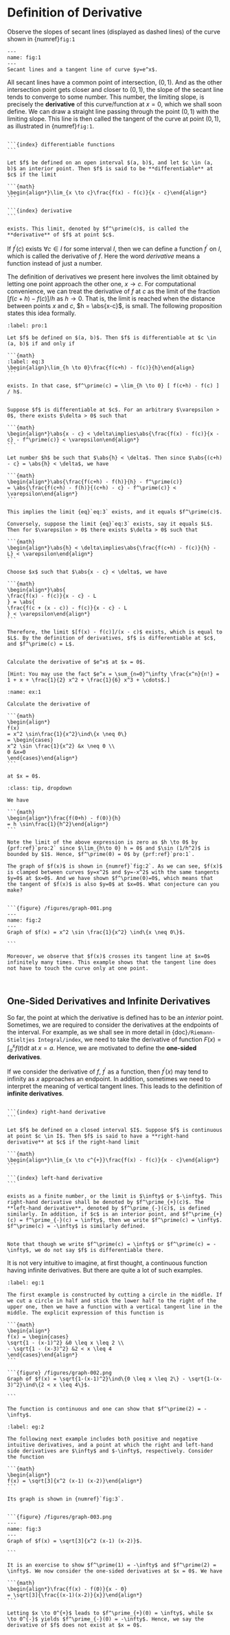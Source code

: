 # Definition of Derivative

Observe the slopes of secant lines (displayed as dashed lines) of the curve shown in {numref}`fig:1`
```{figure} /figures/secant-lines-and-a-tangent-line.png
---
name: fig:1
---
Secant lines and a tangent line of curve $y=e^x$.

```

All secant lines have a common point of intersection, $(0, 1)$. And as the other intersection point gets closer and closer to $(0, 1)$, the slope of the secant line tends to converge to some number. This number, the limiting slope, is precisely the **derivative** of this curve/function at $x=0$, which we shall soon define. We can draw a straight line passing through the point $(0,1)$ with the limiting slope. This line is then called the tangent of the curve at point $(0,1)$, as illustrated in {numref}`fig:1`.


````{prf:definition}

```{index} differentiable functions
```

Let $f$ be defined on an open interval $(a, b)$, and let $c \in (a, b)$ an interior point. Then $f$ is said to be **differentiable** at $c$ if the limit

```{math}
\begin{align*}\lim_{x \to c}\frac{f(x) - f(c)}{x - c}\end{align*}
```

```{index} derivative
```

exists. This limit, denoted by $f^\prime(c)$, is called the **derivative** of $f$ at point $c$.

````

If $f^\prime(c)$ exists $\forall c \in I$ for some interval $I$, then we can define a function $f^\prime$ on $I$, which is called the derivative of $f$. Here the word *derivative* means a function instead of just a number.


The definition of derivatives we present here involves the limit obtained by letting one point approach the other one, $x \to c$. For computational convenience, we can treat the derivative of $f$ at $c$ as the limit of the fraction $[ f(c+h) - f(c) ] / h$ as $h \to 0$. That is, the limit is reached when the distance between points $x$ and $c$, $h = \abs{x-c}$, is small. The following proposition states this idea formally.


````{prf:proposition}
:label: pro:1

Let $f$ be defined on $(a, b)$. Then $f$ is differentiable at $c \in (a, b)$ if and only if

```{math}
:label: eq:3
\begin{align}\lim_{h \to 0}\frac{f(c+h) - f(c)}{h}\end{align}
```

exists. In that case, $f^\prime(c) = \lim_{h \to 0} [ f(c+h) - f(c) ] / h$.

````

````{prf:proof}

Suppose $f$ is differentiable at $c$. For an arbitrary $\varepsilon > 0$, there exists $\delta > 0$ such that

```{math}
\begin{align*}\abs{x - c} < \delta\implies\abs{\frac{f(x) - f(c)}{x - c} - f^\prime(c)} < \varepsilon\end{align*}
```

Let number $h$ be such that $\abs{h} < \delta$. Then since $\abs{(c+h) - c} = \abs{h} < \delta$, we have

```{math}
\begin{align*}\abs{\frac{f(c+h) - f(h)}{h} - f^\prime(c)}
= \abs{\frac{f(c+h) - f(h)}{(c+h) - c} - f^\prime(c)} < \varepsilon\end{align*}
```

This implies the limit {eq}`eq:3` exists, and it equals $f^\prime(c)$.

Conversely, suppose the limit {eq}`eq:3` exists, say it equals $L$. Then for $\varepsilon > 0$ there exists $\delta > 0$ such that

```{math}
\begin{align*}\abs{h} < \delta\implies\abs{\frac{f(c+h) - f(c)}{h} - L} < \varepsilon\end{align*}
```

Choose $x$ such that $\abs{x - c} < \delta$, we have

```{math}
\begin{align*}\abs{
\frac{f(x) - f(c)}{x - c} - L
} = \abs{
\frac{f(c + (x - c)) - f(c)}{x - c} - L
} < \varepsilon\end{align*}
```

Therefore, the limit $[f(x) - f(c)]/(x - c)$ exists, which is equal to $L$. By the definition of derivatives, $f$ is differentiable at $c$, and $f^\prime(c) = L$.

````

````{admonition} Exercise 3

Calculate the derivative of $e^x$ at $x = 0$.

[Hint: You may use the fact $e^x = \sum_{n=0}^\infty \frac{x^n}{n!} =  1 + x + \frac{1}{2} x^2 + \frac{1}{6} x^3 + \cdots$.]
````

````{admonition} Exercise 4
:name: ex:1

Calculate the derivative of

```{math}
\begin{align*}
f(x)
= x^2 \sin\frac{1}{x^2}\ind\{x \neq 0\}
= \begin{cases}
x^2 \sin \frac{1}{x^2} &x \neq 0 \\
0 &x=0
\end{cases}\end{align*}
```

at $x = 0$.

````

````{admonition} Solution
:class: tip, dropdown

We have

```{math}
\begin{align*}\frac{f(0+h) - f(0)}{h}
= h \sin\frac{1}{h^2}\end{align*}
```

Note the limit of the above expression is zero as $h \to 0$ by {prf:ref}`pro:2` since $\lim_{h\to 0} h = 0$ and $\sin (1/h^2)$ is bounded by $1$. Hence, $f^\prime(0) = 0$ by {prf:ref}`pro:1`.

The graph of $f(x)$ is shown in {numref}`fig:2`. As we can see, $f(x)$ is clamped between curves $y=x^2$ and $y=-x^2$ with the same tangents $y=0$ at $x=0$. And we have shown $f^\prime(0)=0$, which means that the tangent of $f(x)$ is also $y=0$ at $x=0$. What conjecture can you make?


```{figure} /figures/graph-001.png
---
name: fig:2
---
Graph of $f(x) = x^2 \sin \frac{1}{x^2} \ind\{x \neq 0\}$.

```

Moreover, we observe that $f(x)$ crosses its tangent line at $x=0$ infinitely many times. This example shows that the tangent line does not have to touch the curve only at one point.

````

```{index} one-sided derivatives
```

```{index} infinite derivative
```
## One-Sided Derivatives and Infinite Derivatives

So far, the point at which the derivative is defined has to be an *interior* point. Sometimes, we are required to consider the derivatives at the endpoints of the interval. For example, as we shall see in more detail in {doc}`/Riemann-Stieltjes Integral/index`, we need to take the derivative of function $F(x) = \int_a^x f(t) \mathrm{d}t$ at $x=a$. Hence, we are motivated to define the **one-sided derivatives**.

If we consider the derivative of $f$, $f^\prime$ as a function, then $f^\prime(x)$ may tend to infinity as $x$ approaches an endpoint. In addition, sometimes we need to interpret the meaning of vertical tangent lines. This leads to the definition of **infinite derivatives**.


````{prf:definition}

```{index} right-hand derivative
```

Let $f$ be defined on a closed interval $I$. Suppose $f$ is continuous at point $c \in I$. Then $f$ is said to have a **right-hand derivative** at $c$ if the right-hand limit

```{math}
\begin{align*}\lim_{x \to c^{+}}\frac{f(x) - f(c)}{x - c}\end{align*}
```

```{index} left-hand derivative
```

exists as a finite number, or the limit is $\infty$ or $-\infty$. This right-hand derivative shall be denoted by $f^\prime_{+}(c)$. The **left-hand derivative**, denoted by $f^\prime_{-}(c)$, is defined similarly. In addition, if $c$ is an interior point, and $f^\prime_{+}(c) = f^\prime_{-}(c) = \infty$, then we write $f^\prime(c) = \infty$. $f^\prime(c) = -\infty$ is similarly defined.

````

````{prf:remark}

Note that though we write $f^\prime(c) = \infty$ or $f^\prime(c) = -\infty$, we do not say $f$ is differentiable there.

````

It is not very intuitive to imagine, at first thought, a continuous function having infinite derivatives. But there are quite a lot of such examples.


````{prf:example}
:label: eg:1

The first example is constructed by cutting a circle in the middle. If we cut a circle in half and stick the lower half to the right of the upper one, then we have a function with a vertical tangent line in the middle. The explicit expression of this function is

```{math}
\begin{align*}
f(x) = \begin{cases}
\sqrt{1 - (x-1)^2} &0 \leq x \leq 2 \\
- \sqrt{1 - (x-3)^2} &2 < x \leq 4
\end{cases}\end{align*}
```

```{figure} /figures/graph-002.png
Graph of $f(x) = \sqrt{1-(x-1)^2}\ind\{0 \leq x \leq 2\} - \sqrt{1-(x-3)^2}\ind\{2 < x \leq 4\}$.

```

The function is continuous and one can show that $f^\prime(2) = -\infty$.

````

````{prf:example}
:label: eg:2

The following next example includes both positive and negative intuitive derivatives, and a point at which the right and left-hand side derivatives are $\infty$ and $-\infty$, respectively. Consider the function

```{math}
\begin{align*}
f(x) = \sqrt[3]{x^2 (x-1) (x-2)}\end{align*}
```

Its graph is shown in {numref}`fig:3`.


```{figure} /figures/graph-003.png
---
name: fig:3
---
Graph of $f(x) = \sqrt[3]{x^2 (x-1) (x-2)}$.

```

It is an exercise to show $f^\prime(1) = -\infty$ and $f^\prime(2) = \infty$. We now consider the one-sided derivatives at $x = 0$. We have

```{math}
\begin{align*}\frac{f(x) - f(0)}{x - 0}
= \sqrt[3]{\frac{(x-1)(x-2)}{x}}\end{align*}
```

Letting $x \to 0^{+}$ leads to $f^\prime_{+}(0) = \infty$, while $x \to 0^{-}$ yields $f^\prime_{-}(0) = -\infty$. Hence, we say the derivative of $f$ does not exist at $x = 0$.

````
